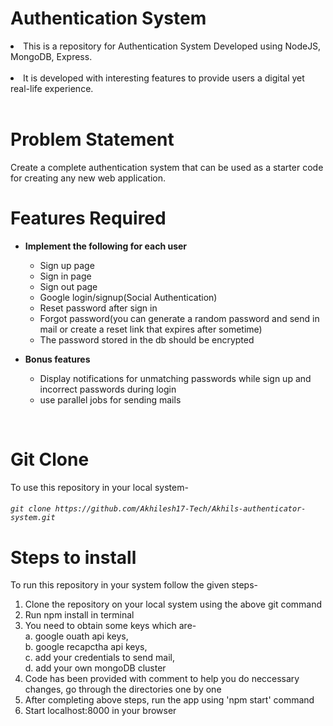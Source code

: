 # Authentication System

<li>This is a repository for Authentication System Developed using NodeJS, MongoDB, Express.</li>
<br>
<li> It is developed with interesting features to provide users a digital yet real-life experience.</li>
<br>

# Problem Statement

Create a complete authentication system that can be used as a starter code for creating any new web application.<br>

# Features Required

- <b>Implement the following for each user</b><br>

  - Sign up page
  - Sign in page
  - Sign out page
  - Google login/signup(Social Authentication)
  - Reset password after sign in
  - Forgot password(you can generate a random password and send in mail or create a reset link that expires after sometime)
  - The password stored in the db should be encrypted

- <b>Bonus features</b> <br>

  - Display notifications for unmatching passwords while sign up and incorrect passwords during login
  - use parallel jobs for sending mails

<br>

# Git Clone

To use this repository in your local system-

###### `git clone https://github.com/Akhilesh17-Tech/Akhils-authenticator-system.git`

# Steps to install

To run this repository in your system follow the given steps-<br>

1. Clone the repository on your local system using the above git command <br>
2. Run npm install in terminal <br>
3. You need to obtain some keys which are-<br>
   a. google ouath api keys,<br>
   b. google recapctha api keys,<br>
   c. add your credentials to send mail,<br>
   d. add your own mongoDB cluster<br>
4. Code has been provided with comment to help you do neccessary changes, go through the directories one by one<br>
5. After completing above steps, run the app using 'npm start' command<br>
6. Start localhost:8000 in your browser<br>
